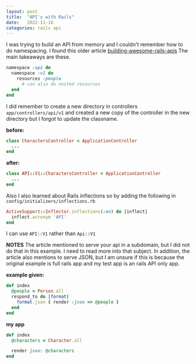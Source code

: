 ```yaml
---
layout: post
title:  "API's with Rails"
date:   2022-11-16
categories: rails api
---
```

I was trying to build an API from memory and I couldn't remember how to do namespacing.
I found this older article [building-awesome-rails-apis](https://collectiveidea.com/blog/archives/2013/06/13/building-awesome-rails-apis-part-1) The main takeaways are these.

```ruby
namespace :api do
  namespace :v1 do
    resources :people
      # can also do nested resources
  end
end
```

I did remember to create a new directory in controllers `app/controllers/api/v1`
and created a new copy of the controller in the new directory but I forgot to
update the classname.

**before:**

```ruby
class CharactersController < ApplicationController
  ...
end
```

**after:**

```ruby
class API::V1::CharactersController < ApplicationController
  ...
end
```

Also I also learned about Rails inflections so by adding the following in `config/initializers/inflections.rb`

```ruby
ActiveSupport::Inflector.inflections(:en) do |inflect|
  inflect.acronym 'API'
end
```

I can use `API::V1` rather than `Api::V1`

**NOTES** The article mentioned to serve your api in a subdomain, but I did not do that in this example. I need to read more into that subject. In addition, the article also mentions to serve JSON, but I am unsure if this is because the original example is full rails app and my test app is an rails API only app.

**example given:**

```ruby
def index
  @people = Person.all
  respond_to do |format|
    format.json { render :json => @people }
  end
end
```

**my app**

```ruby
def index
  @characters = Character.all

  render json: @characters
end
```
